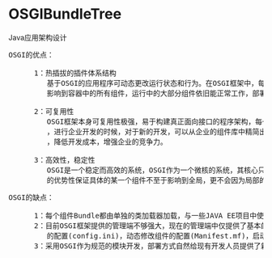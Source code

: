 # OSGIBundleTree
Java应用架构设计


<pre>
OSGI的优点：

      1：热插拔的插件体系结构
         基于OSGI的应用程序可动态更改运行状态和行为。在OSGI框架中，每一个组件都是可热插拔的，因此，对某一特定的组件的修改并不会
         影响到容器中的所有组件，运行中的大部分组件依旧能正常工作，部署一个新的Bundle时也不需要重新启动服务器。

      2：可复用性
         OSGI框架本身可复用性极强，易于构建真正面向接口的程序架构，每一个组件Bundle都是一个独立可复用的单元，基于OSGI独特的特性
         ，进行企业开发的时候，对于新的开发，可以从企业的组件库中精简出可复用的模块，量身定做新的组件，最大限度的利用了已有的资源
         ，降低开发成本，增强企业的竞争力。

      3：高效性，稳定性
         OSGI是一个稳定而高效的系统，OSGI作为一个微核的系统，其核心只有为数不多的几个JAR包，基于OSGI框架的系统的低耦合性，其结构
         的优势性保证具体的某一个组件不至于影响到全局，更不会因为局部的错误导致全局系统的崩溃。
</pre>

<pre>
OSGI的缺点：

      1：每个组件Bundle都由单独的类加载器加载，与一些JAVA EE项目中使用比较多的框架整合比较困难。如SpringMVC,Struts等。
      2：目前OSGI框架提供的管理端不够强大，现在的管理端中仅提供了基本的组件状态管理，日志查看等功能，向动态修改系统级别
         的配置(config.ini)，动态修改组件的配置(Manifest.mf)，启动级别等功能都尚未提供。
      3：采用OSGI作为规范的模块开发，部署方式自然给现有开发人员提供了新的需求，需要学习新的基于OSGI的开发方式。
</pre>
